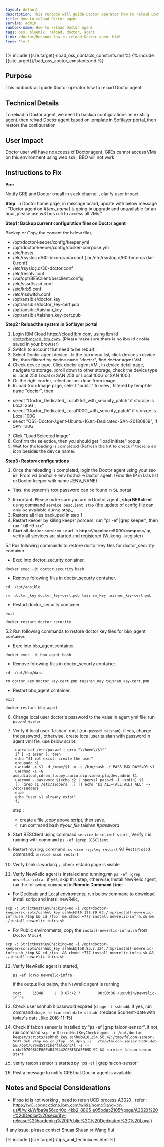 ```yaml
---
layout: default
description: This runbook will guide Doctor operator how to reload Doctor agent.
title: How to reload Doctor agent
service: admin
runbook-name: How to reload Doctor agent
tags: oss, bluemix, reload, doctor, agent
link: /doctor/Runbook_how_to_reload_Doctor_agent.html
type: Alert
---
```


{% include {{site.target}}/load_oss_contacts_constants.md %}
{% include {{site.target}}/load_oss_doctor_constants.md %}


## Purpose
 This runbook will guide Doctor operator how to reload Doctor agent.

## Technical Details
To reload a Doctor agent ,we need to backup configurations on existing agent, then
reload Doctor agent based on template in Softlayer portal, then restore the configuration


## User Impact
Doctor user will have no access of Doctor agent, GREs cannot access VMs on this environment using web ssh , BBO will not work

## Instructions to Fix

**Pre:**

Notify GRE and Doctor oncall in slack channel , clarify user impact

**Step**:
In Doctor home page, in message board, update with below message :
"Doctor agent on _#{env_name}_ is going to upgrade and  unavailable for an hour, please use w3 bosh cli to access all VMs."

**Step1 : Backup current configuration files on Doctor agent**

Backup or Copy the content for below files,
- /opt/doctor-keeper/config/keeper.yml
- /opt/doctor-keeper/config/docker-compose.yml  
- /etc/hosts
- /etc/rsyslog.d/60-bmx-qradar.conf  ( or /etc/rsyslog.d/60-bmx-qradar-0.conf)
- /etc/rsyslog.d/30-doctor.conf
- /etc/resolv.conf
- /var/opt/BESClient/besclient.config
- /etc/sssd/sssd.conf
- /etc/krb5.conf
- /etc/nsswitch.conf
- /opt/ansible/doctor_key
- /opt/ansible/doctor_key-cert.pub
- /opt/ansible/taishan_key
- /opt/ansible/taishan_key-cert.pub

**Step2 : Reload the system in Softlayer portal**

1. Login IBM Cloud https://cloud.ibm.com, using ibm id doctorbm@cn.ibm.com. (Please make sure there is no ibm id cookie saved in your browser)
2. Switch to account that need to be rebuilt .  
3. Select Doctor agent device . In the top menu list, click devices->device list,  then filtered by device name "doctor", find doctor agent VM
4. Check device type. Click doctor agent VM , in device detail page, navigate to storage,  scroll down to other storage, check the device type is Local 25G Local or SAN 25G or Local 100G or SAN 100G
5. On the right corder, select action->load from image.
6. In load from Image page,  select "public"  to view , filtered by template name "doctor",  then
  - select "Doctor_Dedicated_Local25G_with_security_patch" if storage is Local 25G ,
  - select "Doctor_Dedicated_Local100G_with_security_patch" if storage is Local 100G. 
  - select "OSS-Doctor-Agent-Ubuntu-16.04-Dedicated-SAN-20180809", if SAN 100G.
7. Click "Load Selected Image"
8. Confirm the selection, then you should get "load initiate" popup
9. Wait for the loading is completed (Refresh the list to check if there is an icon besides the device name).

**Step3 : Restore configurations**

1. Once the reloading is completed, login the Doctor agent using your sso id , From w3 boshcli-> env boshcli->Doctor agent. (Find the IP in Iaas list or Doctor keeper with name #ENV_NAME).
  - Tips: the system's root password can be found in SL portal
2. Important:  Please make sure you are in Doctor agent , **stop BESclient**  using command `service besclient stop`   (the update of config file can only be available during stop_  
3. Restore all files backuped in step 1 . 
4. Restart keeper by killing keeper porcess. run "ps -ef |grep keeper", then run "kill -9 xxx"
5. Start all docker services : curl -k https://localhost:5999/compose/up, verify all services are started and registered (Wukong ->register)

5.1 Run following commands to restore doctor key files for doctor_security container.
 - Exec into doctor_security container. 
 
 `docker exec -it doctor_security bash`
 
 - Remove following files in doctor_security container.
 
`cd  /opt/ansible`

`rm  doctor_key doctor_key-cert.pub taishan_key taishan_key-cert.pub`

 - Restart doctor_security container.
 
`exit`

`docker restart doctor_security`

5.2 Run following commands to restore doctor key files for bbo_agent container.
 - Exec into bbo_agent container. 
 
 `docker exec -it bbo_agent bash`
 
 - Remove following files in doctor_security container.
 
`cd  /opt/bbo/data`

`rm doctor_key doctor_key-cert.pub taishan_key taishan_key-cert.pub`

 - Restart bbo_agent container.
 
`exit`

`docker restart bbo_agent`

6. Change local user doctor's password to the value in agent yml file.  run `passwd doctor`
7. Verify if local user 'taishan' exist (run `passwd taishan`). if yes, change the password , otherwise, create local user taishan with password in agent yml file, use below script:

        user=`cat /etc/passwd | grep "\/home\/$1"`
        if [ -z $user ]; then
        echo "$1 not exist, create the user"
        groupadd $1
        useradd -g $1 -d /home/$1 -m -s /bin/bash -K PASS_MAX_DAYS=90 $1
        usermod -a -G adm,dialout,cdrom,floppy,audio,dip,video,plugdev,admin $1
        usermod --password $(echo $2 | openssl passwd -1 -stdin) $1
        [[ `grep $1 /etc/sudoers` ]] || echo "$1 ALL=(ALL:ALL) ALL" >> /etc/sudoers
        else
        echo "user $1 already exist"
        fi

   step :
     *  create a file ,copy above script, then save.
     *  run command bash _#your_file_ taishan _#password_

8. Start BESClient using command `service besclient start` ,  Verify it is running with command  `ps -ef |grep BESClient`
9. Restart rsyslog, command: `service rsyslog restart`
9.1 Restart sssd . command: `service sssd restart`

10. Verify blink is working ，check estado page is visible

11. Verify NewRelic agent is installed and running,run `ps -ef |grep newrelic-infra` , if yes, skip this step, otherwise, Install NewRelic agent, run the following command in **Remote Command Line**:

  * For Dedicate and Local enviroments, run below command to download install script and install newRelic,
   ```
   scp -o StrictHostKeyChecking=no -i /opt/doctor-keeper/scripts/sshhub_key sshhub@10.125.89.62:/tmp/install-newrelic-infra.sh /tmp && cd /tmp  && chmod +777 install-newrelic-infra.sh && ./install-newrelic-infra.sh
   ```

  * For Public environments, copy the `install-newrelic-infra.sh` from Doctor Mbus4,

   ```
   scp -o StrictHostKeyChecking=no -i /opt/doctor-keeper/scripts/sshhub_key sshhub@158.85.7.124:/tmp/install-newrelic-infra.sh /tmp && cd /tmp  && chmod +777 install-newrelic-infra.sh && ./install-newrelic-infra.sh
   ```
12. Verify NewRelic agent is started,

    ```
    ps -ef |grep newrelic-infra
    ```
    if the output like below, the Newrelic agent is running.
    ```
    root     15048     1  3 07:42 ?        00:00:06 /usr/bin/newrelic-infra
    ```

13. Check user sshhub if password expired (`chage -l sshhub`). if yes, run command `chage -d $current-date sshhub`（replace $current-date with today's date , like 2018-11-15)

14. Check if falcon sensor is installed by "ps -ef |grep  falcon-sensor". if not, run command
```scp -o StrictHostKeyChecking=no -i /opt/doctor-keeper/scripts/sshhub_key sshhub@10.154.56.42:/tmp/falcon-sensor-5607.deb /tmp && cd /tmp  && dpkg -i   /tmp/falcon-sensor-5607.deb && /opt/CrowdStrike/falconctl -s --cid=20709802E00E4B4C9442CE5F8CA3E69D-9C && service falcon-sensor start```
15. Verify falcon sensor is started by "ps -ef | grep falcon-sensor"
16. Post a message to notify GRE that Doctor agent is available


## Notes and Special Considerations
- If sso id is not working , need to rerun  UCD process A3020 , refer : https://w3-connections.ibm.com/wikis/home?lang=en-us#!/wiki/Wfba9e56cc40c_4bb2_8805_e05bdeb2105f/page/A3020%20-%20Deploy%20security-release%20hardening%20(Public%2C%20Dedicated%2C%20Local)

If any issue, please contact Shuan Shuan or Wang Hui

{% include {{site.target}}/tips_and_techniques.html %}
